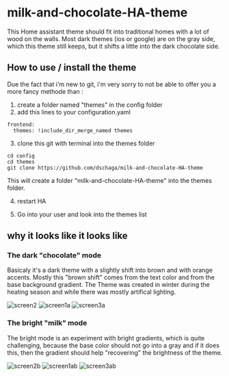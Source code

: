 # milk-and-chocolate-HA-theme
This Home assistant theme should fit into traditional homes with a lot of wood on the walls.
Most dark themes (ios or google) are on the gray side, which this theme still keeps, but it shifts a little into the dark chocolate side. 

## How to use / install the theme
Due the fact that i'm new to git, i'm very sorry to not be able to offer you a more fancy methode than :
1. create a folder named "themes" in the config folder
2. add this lines to your configuration.yaml

~~~~
frontend:
  themes: !include_dir_merge_named themes
~~~~

3. clone this git with terminal into the themes folder 
~~~~
cd config
cd themes
git clone https://github.com/dschaga/milk-and-chocolate-HA-theme
~~~~ 
This will create a folder "milk-and-chocolate-HA-theme" into the themes folder.

4. restart HA 

5. Go into your user and look into the themes list 


## why it looks like it looks like 
### The dark "chocolate" mode
Basicaly it's a dark theme with a slightly shift into brown and with orange accents. Mostly this "brown shift" comes from the text color and from the base background gradient. 
The Theme was created in winter during the heating season and while there was mostly artifical lighting. 



![screen2](https://user-images.githubusercontent.com/176213/178560318-41fc16ad-9733-4201-b87b-44c6d515a833.PNG)
![screen1a](https://user-images.githubusercontent.com/176213/178559537-48f87bdf-026e-4500-86ec-198e2cbddd95.PNG)
![screen3a](https://user-images.githubusercontent.com/176213/178560120-c0c684bf-31e3-4657-9edc-e88eef52cb37.PNG)

### The bright "milk" mode
The bright mode is an experiment with bright gradients, which is quite challenging, because the base color should not go into a gray and if it does this, then the gradient should help "recovering" the brightness of the theme.

![screen2b](https://user-images.githubusercontent.com/176213/178560339-1a110201-4b65-4e67-ad1f-f8b2745845a0.PNG)
![screen1ab](https://user-images.githubusercontent.com/176213/178560202-42cc3e3a-19f7-4e7c-b0dd-c1ac4c006251.PNG)
![screen3ab](https://user-images.githubusercontent.com/176213/178560076-eaa63778-6c09-4c9a-b785-06fdd33af9ae.PNG)
